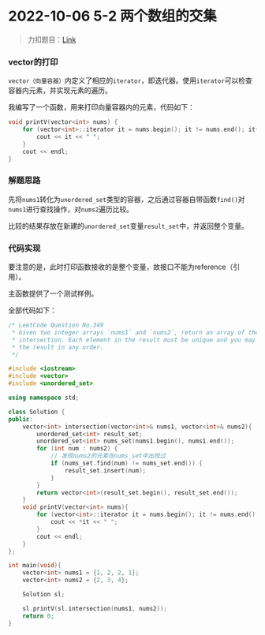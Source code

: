 # 2022-10-06 5-2 两个数组的交集

> 力扣题目：[Link](https://leetcode.cn/problems/intersection-of-two-arrays)

### vector的打印

`vector（向量容器）`内定义了相应的`iterator`，即迭代器。使用`iterator`可以检查容器内元素，并实现元素的遍历。

我编写了一个函数，用来打印向量容器内的元素，代码如下：

```cpp
void printV(vector<int> nums) {
	for (vector<int>::iterator it = nums.begin(); it != nums.end(); it++) {
		cout << it << " ";
	}
	cout << endl;
}
```

### 解题思路

先将`nums1`转化为`unordered_set`类型的容器，之后通过容器自带函数`find()`对`nums1`进行查找操作，对`nums2`遍历比较。

比较的结果存放在新建的`unordered_set`变量`result_set`中，并返回整个变量。

### 代码实现

要注意的是，此时打印函数接收的是整个变量，故接口不能为reference（引用）。

主函数提供了一个测试样例。

全部代码如下：

```cpp
/* LeetCode Question No.349
 * Given two integer arrays `nums1` and `nums2`, return an array of their
 * intersection. Each element in the result must be unique and you may return
 * the result in any order.
 */

#include <iostream>
#include <vector>
#include <unordered_set>

using namespace std;

class Solution {
public: 
	vector<int> intersection(vector<int>& nums1, vector<int>& nums2){
		unordered_set<int> result_set;
		unordered_set<int> nums_set(nums1.begin(), nums1.end());
		for (int num : nums2) {
			// 发现nums2的元素在nums_set中出现过
			if (nums_set.find(num) != nums_set.end()) {
				result_set.insert(num);
			}
		}
		return vector<int>(result_set.begin(), result_set.end());
	}
	void printV(vector<int> nums){
		for (vector<int>::iterator it = nums.begin(); it != nums.end(); it++) {
			cout << *it << " ";
		}	
		cout << endl;
	}
};

int main(void){
	vector<int> nums1 = {1, 2, 2, 1};
	vector<int> nums2 = {2, 3, 4};

	Solution sl;

	sl.printV(sl.intersection(nums1, nums2));
	return 0;
}
```

